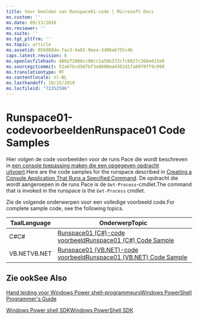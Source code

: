 ```yaml
---
title: Voor beelden van Runspace01-code | Microsoft Docs
ms.custom: ''
ms.date: 09/13/2016
ms.reviewer: ''
ms.suite: ''
ms.tgt_pltfrm: ''
ms.topic: article
ms.assetid: 05b088de-fac3-4a01-9eea-3d96ab755c4b
caps.latest.revision: 6
ms.openlocfilehash: 4802f2806cc90cc1a50b372cfc6027c366e015e0
ms.sourcegitcommit: 52a67bcd9d7bf3e8600ea4302d1fa8970ff9c998
ms.translationtype: MT
ms.contentlocale: nl-NL
ms.lasthandoff: 10/15/2019
ms.locfileid: "72352596"
---
```

# <a name="runspace01-code-samples"></a><span data-ttu-id="ed26d-102">Runspace01-codevoorbeelden</span><span class="sxs-lookup"><span data-stu-id="ed26d-102">Runspace01 Code Samples</span></span>

<span data-ttu-id="ed26d-103">Hier volgen de code voorbeelden voor de runs Pace die wordt beschreven in [een console toepassing maken die een opgegeven opdracht uitvoert](/dotnet/csharp/programming-guide/inside-a-program/hello-world-your-first-program).</span><span class="sxs-lookup"><span data-stu-id="ed26d-103">Here are the code samples for the runspace described in [Creating a Console Application That Runs a Specified Command](/dotnet/csharp/programming-guide/inside-a-program/hello-world-your-first-program).</span></span> <span data-ttu-id="ed26d-104">De opdracht die wordt aangeroepen in de runs Pace is de `Get-Process`-cmdlet.</span><span class="sxs-lookup"><span data-stu-id="ed26d-104">The command that is invoked in the runspace is the `Get-Process` cmdlet.</span></span>

<span data-ttu-id="ed26d-105">Zie de volgende onderwerpen voor een volledige voorbeeld code.</span><span class="sxs-lookup"><span data-stu-id="ed26d-105">For complete sample code, see the following topics.</span></span>

|<span data-ttu-id="ed26d-106">Taal</span><span class="sxs-lookup"><span data-stu-id="ed26d-106">Language</span></span>|<span data-ttu-id="ed26d-107">Onderwerp</span><span class="sxs-lookup"><span data-stu-id="ed26d-107">Topic</span></span>|
|--------------|-----------|
|<span data-ttu-id="ed26d-108">C#</span><span class="sxs-lookup"><span data-stu-id="ed26d-108">C#</span></span>|[<span data-ttu-id="ed26d-109">Runspace01 (C#)-code voorbeeld</span><span class="sxs-lookup"><span data-stu-id="ed26d-109">Runspace01 (C#) Code Sample</span></span>](./runspace01-csharp-code-sample.md)|
|<span data-ttu-id="ed26d-110">VB.NET</span><span class="sxs-lookup"><span data-stu-id="ed26d-110">VB.NET</span></span>|[<span data-ttu-id="ed26d-111">Runspace01 (VB.NET)-code voorbeeld</span><span class="sxs-lookup"><span data-stu-id="ed26d-111">Runspace01 (VB.NET) Code Sample</span></span>](./runspace01-vb-net-code-sample.md)|

## <a name="see-also"></a><span data-ttu-id="ed26d-112">Zie ook</span><span class="sxs-lookup"><span data-stu-id="ed26d-112">See Also</span></span>

[<span data-ttu-id="ed26d-113">Hand leiding voor Windows Power shell-programmeurs</span><span class="sxs-lookup"><span data-stu-id="ed26d-113">Windows PowerShell Programmer's Guide</span></span>](./windows-powershell-programmer-s-guide.md)

[<span data-ttu-id="ed26d-114">Windows Power shell SDK</span><span class="sxs-lookup"><span data-stu-id="ed26d-114">Windows PowerShell SDK</span></span>](../windows-powershell-reference.md)